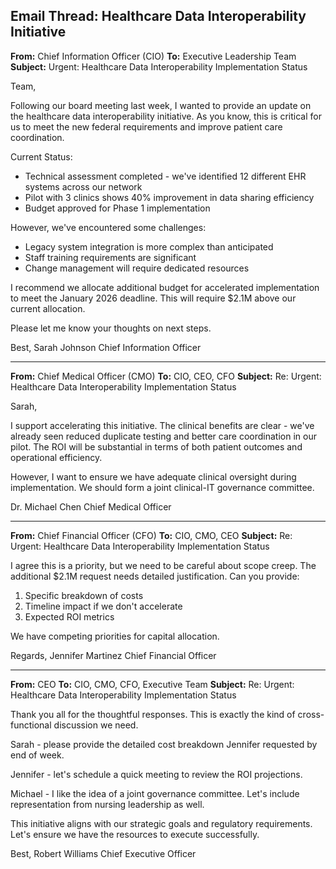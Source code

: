 ## Email Thread: Healthcare Data Interoperability Initiative

**From:** Chief Information Officer (CIO)
**To:** Executive Leadership Team
**Subject:** Urgent: Healthcare Data Interoperability Implementation Status

Team,

Following our board meeting last week, I wanted to provide an update on the healthcare data interoperability initiative. As you know, this is critical for us to meet the new federal requirements and improve patient care coordination.

Current Status:
- Technical assessment completed - we've identified 12 different EHR systems across our network
- Pilot with 3 clinics shows 40% improvement in data sharing efficiency
- Budget approved for Phase 1 implementation

However, we've encountered some challenges:
- Legacy system integration is more complex than anticipated
- Staff training requirements are significant
- Change management will require dedicated resources

I recommend we allocate additional budget for accelerated implementation to meet the January 2026 deadline. This will require $2.1M above our current allocation.

Please let me know your thoughts on next steps.

Best,
Sarah Johnson
Chief Information Officer

---

**From:** Chief Medical Officer (CMO)
**To:** CIO, CEO, CFO
**Subject:** Re: Urgent: Healthcare Data Interoperability Implementation Status

Sarah,

I support accelerating this initiative. The clinical benefits are clear - we've already seen reduced duplicate testing and better care coordination in our pilot. The ROI will be substantial in terms of both patient outcomes and operational efficiency.

However, I want to ensure we have adequate clinical oversight during implementation. We should form a joint clinical-IT governance committee.

Dr. Michael Chen
Chief Medical Officer

---

**From:** Chief Financial Officer (CFO)
**To:** CIO, CMO, CEO
**Subject:** Re: Urgent: Healthcare Data Interoperability Implementation Status

I agree this is a priority, but we need to be careful about scope creep. The additional $2.1M request needs detailed justification. Can you provide:

1. Specific breakdown of costs
2. Timeline impact if we don't accelerate
3. Expected ROI metrics

We have competing priorities for capital allocation.

Regards,
Jennifer Martinez
Chief Financial Officer

---

**From:** CEO
**To:** CIO, CMO, CFO, Executive Team
**Subject:** Re: Urgent: Healthcare Data Interoperability Implementation Status

Thank you all for the thoughtful responses. This is exactly the kind of cross-functional discussion we need.

Sarah - please provide the detailed cost breakdown Jennifer requested by end of week.

Jennifer - let's schedule a quick meeting to review the ROI projections.

Michael - I like the idea of a joint governance committee. Let's include representation from nursing leadership as well.

This initiative aligns with our strategic goals and regulatory requirements. Let's ensure we have the resources to execute successfully.

Best,
Robert Williams
Chief Executive Officer
